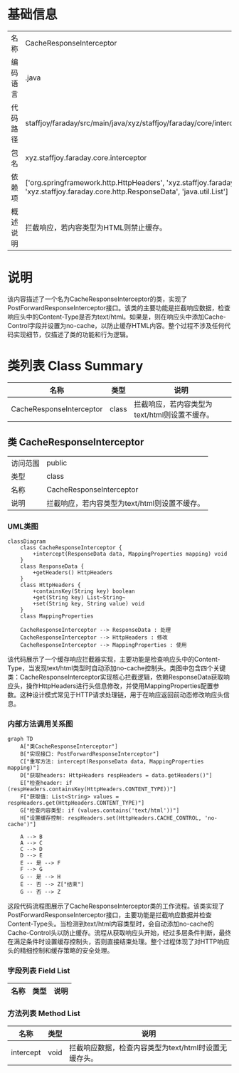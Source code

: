 # 基础信息

|      |      |
|------|------|
| 名称 | CacheResponseInterceptor |
| 编码语言 | .java |
| 代码路径 | staffjoy/faraday/src/main/java/xyz/staffjoy/faraday/core/interceptor/CacheResponseInterceptor.java |
| 包名 | xyz.staffjoy.faraday.core.interceptor |
| 依赖项 | ['org.springframework.http.HttpHeaders', 'xyz.staffjoy.faraday.config.MappingProperties', 'xyz.staffjoy.faraday.core.http.ResponseData', 'java.util.List'] |
| 概述说明 | 拦截响应，若内容类型为HTML则禁止缓存。 |

# 说明

该内容描述了一个名为CacheResponseInterceptor的类，实现了PostForwardResponseInterceptor接口。该类的主要功能是拦截响应数据，检查响应头中的Content-Type是否为text/html。如果是，则在响应头中添加Cache-Control字段并设置为no-cache，以防止缓存HTML内容。整个过程不涉及任何代码实现细节，仅描述了类的功能和行为逻辑。

# 类列表 Class Summary

| 名称   | 类型  | 说明 |
|-------|------|-------------|
| CacheResponseInterceptor | class | 拦截响应，若内容类型为text/html则设置不缓存。 |



## 类 CacheResponseInterceptor

|      |      |
|------|------|
| 访问范围 | public |
| 类型 | class |
| 名称 | CacheResponseInterceptor |
| 说明 | 拦截响应，若内容类型为text/html则设置不缓存。 |


### UML类图

```mermaid
classDiagram
    class CacheResponseInterceptor {
        +intercept(ResponseData data, MappingProperties mapping) void
    }
    class ResponseData {
        +getHeaders() HttpHeaders
    }
    class HttpHeaders {
        +containsKey(String key) boolean
        +get(String key) List~String~
        +set(String key, String value) void
    }
    class MappingProperties

    CacheResponseInterceptor --> ResponseData : 处理
    CacheResponseInterceptor --> HttpHeaders : 修改
    CacheResponseInterceptor --> MappingProperties : 使用
```

该代码展示了一个缓存响应拦截器实现，主要功能是检查响应头中的Content-Type，当发现text/html类型时自动添加no-cache控制头。类图中包含四个关键类：CacheResponseInterceptor实现核心拦截逻辑，依赖ResponseData获取响应头，操作HttpHeaders进行头信息修改，并使用MappingProperties配置参数。这种设计模式常见于HTTP请求处理链，用于在响应返回前动态修改响应头信息。


### 内部方法调用关系图

```mermaid
graph TD
    A["类CacheResponseInterceptor"]
    B["实现接口: PostForwardResponseInterceptor"]
    C["重写方法: intercept(ResponseData data, MappingProperties mapping)"]
    D["获取headers: HttpHeaders respHeaders = data.getHeaders()"]
    E["检查header: if (respHeaders.containsKey(HttpHeaders.CONTENT_TYPE))"]
    F["获取值: List<String> values = respHeaders.get(HttpHeaders.CONTENT_TYPE)"]
    G["检查内容类型: if (values.contains('text/html'))"]
    H["设置缓存控制: respHeaders.set(HttpHeaders.CACHE_CONTROL, 'no-cache')"]

    A --> B
    A --> C
    C --> D
    D --> E
    E -- 是 --> F
    F --> G
    G -- 是 --> H
    E -- 否 --> Z["结束"]
    G -- 否 --> Z
```

这段代码流程图展示了CacheResponseInterceptor类的工作流程。该类实现了PostForwardResponseInterceptor接口，主要功能是拦截响应数据并检查Content-Type头。当检测到text/html内容类型时，会自动添加no-cache的Cache-Control头以防止缓存。流程从获取响应头开始，经过多层条件判断，最终在满足条件时设置缓存控制头，否则直接结束处理。整个过程体现了对HTTP响应头的精细控制和缓存策略的安全处理。

### 字段列表 Field List

| 名称  | 类型  | 说明 |
|-------|-------|------|

### 方法列表 Method List

| 名称  | 类型  | 说明 |
|-------|-------|------|
| intercept | void | 拦截响应数据，检查内容类型为text/html时设置无缓存头。 |




